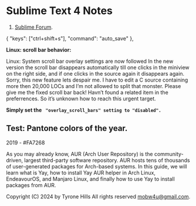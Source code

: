 # Sublime Text 4 Notes

1. [Sublime Forum](https://tinyurl.com/2ffuro9q).

{ "keys": ["ctrl+shift+s"], "command": "auto_save" },

**Linux: scroll bar behavior:**

Linux: System scroll bar overlay settings are now followed
In the new version the scroll bar disappears automatically till one clicks in the miniview on the right side, and if one clicks in the source again it disappears again.
Sorry, this new feature lets despair me. I have to edit a C source containing more then 20,000 LOCs and I’m not allowed to split that monster. Please give me the fixed scroll bar back! Havn’t found a related item in the preferrences. So it’s unknown how to reach this urgent target.

**Simply set the ` "overlay_scroll_bars" setting to "disabled".`**

## Test: Pantone colors of the year.

2019 - 
#FA7268

As you may already know, AUR (Arch User Repository) is the community-driven, largest third-party software repository. AUR hosts tens of thousands of user-generated packages for Arch-based systems. In this guide, we will learn what is Yay, how to install Yay AUR helper in Arch Linux, EndeavourOS, and Manjaro Linux, and finally how to use Yay to install packages from AUR.



Copyright (C) 2024 by Tyrone Hills All rights reserved <mobw4u@gmail.com>.
